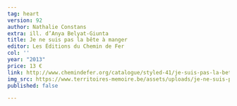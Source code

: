 ```yaml
---
tag: heart
version: 92
author: Nathalie Constans
extra: ill. d’Anya Belyat-Giunta
title: Je ne suis pas la bête à manger
editor: Les Éditions du Chemin de Fer
col: ''
year: "2013"
price: 13 €
link: http://www.chemindefer.org/catalogue/styled-41/je-suis-pas-la-bete-a-manger.html
img_src: https://www.territoires-memoire.be/assets/uploads/je-ne-suis-pas-bete-a-manger-du-foin.jpg
published: false

---
```

